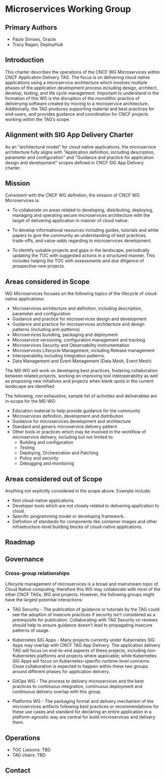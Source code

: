 # Microservices Working Group

## Primary Authors 
- Paulo Simoes, Oracle
- Tracy Ragan, DeployHub

## Introduction
This charter describes the operations of the CNCF WG Microservices within CNCF Application Delivery TAG. The focus is on delivering cloud native applications 
using a microservice architecture which involves multiple phases of the application development process including design, architect, develop, testing, and life cycle management. Important to understand in the formation of this WG is the disruption of the monolithic practice of deliverying software created by moving to a microservice architecture. Additionally, the TAG produces supporting material and best practices for end-users, and provides guidance and coordination for CNCF projects working within the TAG’s scope.

## Alignment with SIG App Delivery Charter
As an “architectural model” for cloud native applications, the microservice architecture fully aligns with "Application definition, including description, parameter and configuration" and "Guidance and practice for application design and development" scopes defined in CNCF SIG App Delivery charter.

## Mission
Consistent with the CNCF WG definition, the mission of CNCF WG Microservices is:

- To collaborate on areas related to developing, distributing, deploying, managing and operating secure microservices architecture
with the target of delivering application in manner of cloud native.

- To develop informational resources including guides, tutorials and white papers to give the community an understanding of best practices, trade-offs, 
and value-adds regarding to microservices development.

- To identify suitable projects and gaps in the landscape, periodically updating the TOC with suggested actions in a structured manner. This includes 
helping the TOC with assessments and due diligence of prospective new projects.

## Areas considered in Scope
WG Microservices focuses on the following topics of the lifecycle of cloud-native applications:

- Microservices architecture and definition, including description, parameter and configuration
- Guidance and practice for microservices design and development
- Guidance and practice for microservices architecture and design patterns (including anti-patterns)
- Microservices bundling, packaging and deployment
- Microservice versioning, configuration management and tracking
- Microservices Security and Observability instrumentation
- Microservices Lifecycle Management, including Release management
- Interoperability including Integration patterns.
- Data Management and Event Management (Data Mesh, Event Mesh)

The MS-WG will work on developing best practices, fostering collaboration between related projects, working on improving tool interoperability as well as 
proposing new initiatives and projects when blank spots in the current landscape are identified.

The following, non exhaustive, sample list of activities and deliverables are in-scope for the MS-WG:
- Education material to help provide guidance for the community
- Microservices definition, development and distribution
- Guidance for microservices development and architecture
- Standard and generic microservice delivery pattern
- Other tools or practices which may be involved in the workflow of microservice delivery, including but not limited to:
  - Building and configuration
  - Testing
  - Deploying, Orchestration and Patching
  - Policy and security
  - Debugging and monitoring

## Areas considered out of Scope
Anything not explicitly considered in the scope above. Example include:
- Non cloud-native applications.
- Developer tools which are not closely related to delivering application to cloud.
- Specific programming model or developing framework.
- Definition of standards for components like container images and other infrastructure-level building blocks of cloud-native applications.

## Roadmap

## Governance
### Cross-group relationships
Lifecycle management of microservices is a broad and mainstream topic of Cloud Native computing; therefore this WG may collaborate with most of the 
other CNCF TAGs, WG and projects. However, the following groups might have the largest potential interactions:

- TAG Security - The publication of guidance or tutorials by the TAG could see the adoption of insecure practices if security isn’t considered as a 
prerequisite for publication. Collaborating with TAG Security on reviews should help to ensure guidance doesn’t lead to propagating insecure patterns of usage.

- Kubernetes SIG Apps - Many projects currently under Kubernetes SIG Apps may overlap with CNCF TAG App Delivery. The application delivery TAG will 
focus on end-to-end aspects of these projects, including non-Kubernetes platforms and projects where applicable; while Kubernetes SIG Apps will focus on 
Kubernetes-specific runtime-level concerns. Close collaboration is expected to happen within these two groups around different phases for application delivery.

- GitOps WG - The process to delivery microservices and the best practices to continuous integration, continuous deployment and continuous delivery overlap 
with this group. 

- Platforms WG - The packaging format and delivery mechanism of the microservices artifacts following best practices or recommendations for these use cases and standard for declaring an entire application in a platform-agnostic way are central for build microservices and delivery them.


## Operations
- TOC Liaisons: TBD
- TAG chairs: TBD

## Contact
